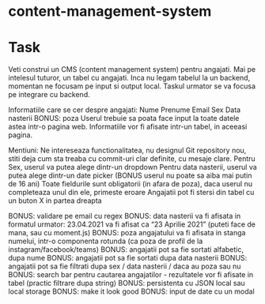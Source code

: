 # content-management-system

# Task
Veti construi un CMS (content management system) pentru angajati. Mai pe intelesul tuturor, un tabel cu angajati.
Inca nu legam tabelul la un backend, momentan ne focusam pe input si output local. Taskul urmator se va focusa pe integrare cu backend. 

Informatiile care se cer despre angajati:
Nume
Prenume
Email
Sex
Data nasterii
BONUS: poza
Userul trebuie sa poata face input la toate datele astea intr-o pagina web. Informatiile vor fi afisate intr-un tabel, in aceeasi pagina.

Mentiuni:
Ne intereseaza functionalitatea, nu designul
Git repository nou, stiti deja cum sta treaba cu commit-uri clar definite, cu mesaje clare.
Pentru Sex, userul va putea alege dintr-un dropdown
Pentru data nasterii, userul va putea alege dintr-un date picker (BONUS userul nu poate sa aiba mai putin de 16 ani)
Toate fieldurile sunt obligatorii (in afara de poza), daca userul nu completeaza unul din ele, primeste eroare
Angajatii pot fi stersi din tabel cu un buton X in partea dreapta

BONUS: validare pe email cu regex
BONUS: data nasterii va fi afisata in formatul urmator: 23.04.2021 va fi afisat ca “23 Aprilie 2021” (puteti face de mana, sau cu moment.js)
BONUS: poza angajatului va fi afisata in stanga numelui, intr-o componenta rotunda (ca poza de profil de la instagram/facebook/teams)
BONUS: angajatii pot sa fie sortati alfabetic, dupa nume
BONUS: angajatii pot sa fie sortati dupa data nasterii
BONUS: angajatii pot sa fie filtrati dupa sex / data nasterii / daca au poza sau nu
BONUS: search bar pentru cautarea angajatilor - rezultatele vor fi afisate in tabel (practic filtrare dupa string)
BONUS: persistenta cu JSON local sau local storage
BONUS: make it look good
BONUS: input de date cu un modal